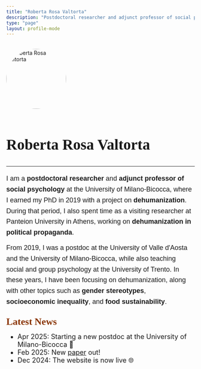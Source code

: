 ```yaml
---
title: "Roberta Rosa Valtorta"
description: "Postdoctoral researcher and adjunct professor of social psychology"
type: "page"
layout: profile-mode
---
```


<div style="margin-top: 2rem;">
  <div style="text-align: left; margin-bottom: 0.5rem;">
    <img src="/picture.jpeg" alt="Roberta Rosa Valtorta" style="width:10rem; border-radius: 50%; margin-bottom: 1rem;">
    <h1 style="font-family: Petrona, serif; font-size: 2.5rem; margin-bottom: 0;">Roberta Rosa Valtorta</h1>
  </div>

<!-- social icons -->
<div style="display: flex; gap: 0.75rem; align-items: center; margin-top: 0px; margin-bottom: 1.625rem;">
  <a href="https://scholar.google.it/citations?user=Cxtkt6cAAAAJ&hl=en" target="_blank" style="color: #8A3502;">
    <i class="fa-brands fa-google-scholar"></i>
  </a>
  <a href="https://www.researchgate.net/profile/Roberta-Valtorta" target="_blank" style="color: #8A3502;">
    <i class="fa-brands fa-researchgate"></i>
  </a>
  <a href="https://orcid.org/0000-0003-0565-5463" target="_blank" style="color: #8A3502;">
    <i class="fa-brands fa-orcid"></i>
  </a>
  <a href="https://x.com/valtortaroberta" target="_blank" style="color: #8A3502;">
    <i class="fa-brands fa-x-twitter"></i>
  </a>
  <a href="mailto:roberta.valtorta@unimib.it" target="_blank" style="color: #8A3502;">
    <i class="fa-solid fa-envelope"></i>
  </a>
  <a href="cv-valtorta.pdf" target="_blank" style="color: #8A3502;">
    <i class="fa-solid fa-file-pdf"></i>
  </a>
</div>

------------------------------------------------------------------------

<p style="font-family: 'Red Hat Text', sans-serif; font-size: 1.125rem; line-height: 1.6; margin-bottom: 1.5rem;">
  I am a <strong>postdoctoral researcher</strong> and <strong>adjunct professor of social psychology</strong> at the University of Milano-Bicocca, where I earned my PhD in 2019 with a project on <strong>dehumanization</strong>. During that period, I also spent time as a visiting researcher at Panteion University in Athens, working on <strong>dehumanization in political propaganda</strong>.
  
  <span style="display: inline-block; margin-top: 0.75rem;">
    From 2019, I was a postdoc at the University of Valle d'Aosta and the University of Milano-Bicocca, while also teaching social and group psychology at the University of Trento. In these years, I have been focusing on dehumanization, along with other topics such as <strong>gender stereotypes</strong>, <strong>socioeconomic inequality</strong>, and <strong>food sustainability</strong>.
  </span>
</p>

<span style="color: #8A3502; font-family: 'Petrona', serif; font-size: 1.625rem; font-weight: bold; margin-bottom: 0;">Latest News</span>

<ul class="news-list post-content" style="padding-left: 1.875rem; margin-top: 0; margin-bottom: 1.875rem; font-size: 1.125rem;">
  <li>Apr 2025: Starting a new postdoc at the University of Milano-Bicocca &#128640;</li>
  <li>Feb 2025: New <a href="publications/identity-and-inequality/">paper</a> out!</li>
  <li>Dec 2024: The website is now live &#127760;</li>
</ul>
</div>
